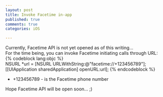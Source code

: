```yaml
---
layout: post
title: Invoke Facetime in-app
published: true
comments: true
categories: iOS

---
```

Currently, Facetime API is not yet opened as of this writing…  
For the time being, you can invoke Facetime initiating calls through URL:  
{% codeblock lang:objc %}  
NSURL *url = [NSURL URLWithString:@"facetime://+123456789"];
[[UIApplication sharedApplication] openURL:url];
{% endcodeblock %}   
  
* +123456789 - is the Facetime phone number  
  
Hope Facetime API will be open soon... ;)
